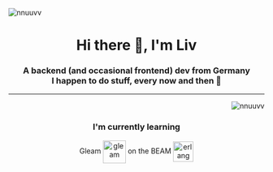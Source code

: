 <p align="left"> <img src="https://komarev.com/ghpvc/?username=nnuuvv&label=Profile%20views&color=0e75b6&style=flat" alt="nnuuvv" /> </p>
<h1 align="center">Hi there 👋, I'm Liv</h1>
<h3 align="center">A backend (and occasional frontend) dev from Germany <br/>
I happen to do stuff, every now and then 🤔</h3>

---
<div align="center">
  <img align="right" src="https://github-readme-stats.vercel.app/api/top-langs?username=nnuuvv&show_icons=true&locale=en&layout=compact&theme=radical" alt="nnuuvv" />

  </br>
  <div align="center">
    <a><h3>I'm currently learning</h3></a>
    <a>Gleam</a>
    <a href="https://gleam.run/" target="_blank"> <img src="https://avatars.githubusercontent.com/u/36161205" alt="gleam" width="45" height="45" align="center"/></a>
    <a>on the BEAM</a>
    <a href="https://erlang.org/" target="_blank"> <img src="https://avatars.githubusercontent.com/u/153393" alt="erlang" width="40" height="40" align="center"/></a>
  </div>
</div>
